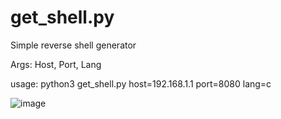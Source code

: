 # get_shell.py
Simple reverse shell generator

Args: Host, Port, Lang

usage: python3 get_shell.py host=192.168.1.1 port=8080 lang=c

![image](https://user-images.githubusercontent.com/49540886/146590906-bde47db6-01ef-4689-ba3e-e4083785bcd4.png)

